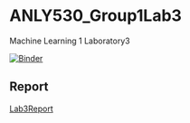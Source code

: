 # ANLY530_Group1Lab3
Machine Learning 1 Laboratory3

[![Binder](https://mybinder.org/badge_logo.svg)](https://mybinder.org/v2/gh/outcastgeek/ANLY530_Group1Lab3.git/master)

## Report

[Lab3Report](https://htmlpreview.github.io/?https://raw.githubusercontent.com/outcastgeek/ANLY530_Group1Lab3/master/Laboratory3.html)
